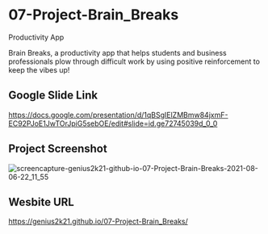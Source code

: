 # 07-Project-Brain_Breaks
Productivity App

Brain Breaks, a productivity app that helps students and business professionals plow through difficult work by using positive reinforcement to keep the vibes up!

## Google Slide Link 
https://docs.google.com/presentation/d/1qBSgIElZMBmw84jxmF-EC92PJoE1JwTOrJpiG5sebOE/edit#slide=id.ge72745039d_0_0

## Project Screenshot
![screencapture-genius2k21-github-io-07-Project-Brain-Breaks-2021-08-06-22_11_55](https://user-images.githubusercontent.com/85428896/128584765-9aa4035e-8d50-4419-bb4d-f735d512fc8b.png)

## Wesbite URL
https://genius2k21.github.io/07-Project-Brain_Breaks/

